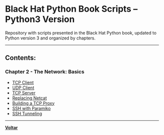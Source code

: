 # <a name ="home"></a> Black Hat Python Book Scripts – Python3 Version  

Repository with scripts presented in the Black Hat Python book, updated to Python version 3 and organized by chapters.  

***
## <a name="index"></a>Contents:  
### Chapter 2 - The Network: Basics  
- [TCP Client](https://github.com/jvrajunior/black-hat-python/tree/master/chapter2/#) 
- [UDP Client](https://github.com/jvrajunior/black-hat-python/tree/master/chapter2/#) 
- [TCP Server](https://github.com/jvrajunior/black-hat-python/tree/master/chapter2/#) 
- [Replacing Netcat](https://github.com/jvrajunior/black-hat-python/tree/master/chapter2/bhnet.py)  
- [Building a TCP Proxy](https://github.com/jvrajunior/black-hat-python/tree/master/chapter2/proxy.py)  
- [SSH with Paramiko](https://github.com/jvrajunior/black-hat-python/tree/master/chapter2/)  
- [SSH Tunneling](https://github.com/jvrajunior/black-hat-python/tree/master/chapter2/) 

***
**[Voltar](#home)**